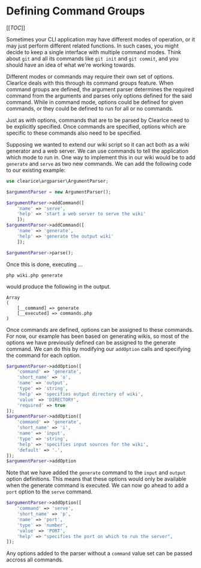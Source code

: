 Defining Command Groups
=======================

[[_TOC_]]

Sometimes your CLI application may have different modes of operation, or it may just perform different related functions. In such cases, you might decide to keep a single interface with multiple command modes. Think about `git` and all its commands like `git init`  and `git commit`, and you should have an idea of what we're working towards.  

Different modes or commands may require their own set of options. ClearIce deals with this through its command groups feature. When command groups are defined, the argument parser determines the required command from the arguments and parses only options defined for the said command. While in command mode, options could be defined for given commands, or they could be defined to run for all or no commands.

Just as with options, commands that are to be parsed by ClearIce need to be explicitly specified. Once commands are specified, options which are specific to these commands also need to be specified. 

Supposing we wanted to extend our wiki script so it can act both as a wiki generator and a web server. We can use commands to tell the application which mode to run in. One way to implement this in our wiki would be to add `generate` and `serve` as two new commands. We can add the following code to our existing example:

````php
use clearice\argparser\ArgumentParser;

$argumentParser = new ArgumentParser();

$argumentParser->addCommand([
    'name' => 'serve', 
    'help' => 'start a web server to serve the wiki'
    ]);
$argumentParser->addCommand([
    'name' => 'generate', 
    'help' => 'generate the output wiki'
    ]);

$argumentParser->parse();
````

Once this is done, executing ...

    php wiki.php generate

would produce the following in the output.

    Array
    (
        [__command] => generate
        [__executed] => commands.php
    )

Once commands are defined, options can be assigned to these commands. For now, our example has been based on generating wikis, so most of the options we have previously defined can be assigned to the generate command. We can do this by modifying our `addOption` calls and specifying the command for each option.

````php
$argumentParser->addOption([
    'command' => 'generate',
    'short_name' => 'o',
    'name' => 'output',
    'type' => 'string',
    'help' => 'specifies output directory of wiki',
    'value' => 'DIRECTORY',
    'required' => true
]);
$argumentParser->addOption([
    'command' => 'generate',
    'short_name' => 'i',
    'name' => 'input',
    'type' => 'string',
    'help' => 'specifies input sources for the wiki',
    'default' => '.',
]);
$argumentParser->addOption
````

Note that we have added the `generate` command to the `input` and `output` option definitions. This means that these options would only be available when the generate command is executed. We can now go ahead to add a `port` option to the `serve` command.

````php
$argumentParser->addOption([
    'command' => 'serve',
    'short_name' => 'p',
    'name' => 'port',
    'type' => 'number',
    'value' => 'PORT',
    'help' => "specifies the port on which to run the server",
]);
````

Any options added to the parser without a `command` value set can be passed accross all commands.




